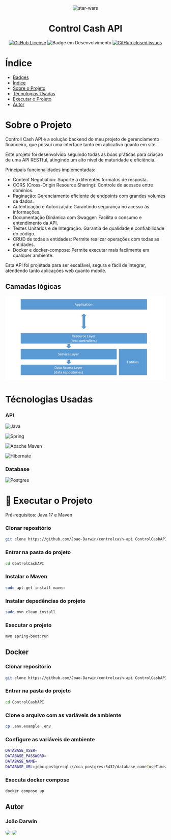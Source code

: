<div align="center">
  <img width="200" height="200" src="https://img.icons8.com/plasticine/200/cash--v2.png" alt="star-wars"/>
  <h1 align="center" id="titulo">Control Cash API </h1> 
</div>

<div align="center" id="badges">

  [![GitHub License](https://img.shields.io/github/license/Joao-Darwin/controlcash-api?style=for-the-badge)](https://github.com/Joao-Darwin/parking-api/blob/main/LICENSE)
  ![Badge em Desenvolvimento](http://img.shields.io/static/v1?label=STATUS&message=ONGOING&color=GREEN&style=for-the-badge)
  [![GitHub closed issues](https://img.shields.io/github/issues-closed-raw/Joao-Darwin/controlcash-api?style=for-the-badge&color=purple)](https://github.com/Joao-Darwin/parking-api/issues?q=is%3Aissue+is%3Aclosed)
</div>

# Índice 
* [Badges](#badges)
* [Índice](#índice)
* [Sobre o Projeto](#sobreProjeto)
* [Técnologias Usadas](#techs)
* [Executar o Projeto](#execute)
* [Autor](#author)

<h1 id="sobreProjeto">Sobre o Projeto</h1>

Controll Cash API é a solução backend do meu projeto de gerenciamento financeiro, que possui uma interface tanto em aplicativo quanto em site.

Este projeto foi desenvolvido seguindo todas as boas práticas para criação de uma API RESTful, atingindo um alto nível de maturidade e eficiência.

Principais funcionalidades implementadas:

- Content Negotiation: Suporte a diferentes formatos de resposta.
- CORS (Cross-Origin Resource Sharing): Controle de acessos entre domínios.
- Paginação: Gerenciamento eficiente de endpoints com grandes volumes de dados.
- Autenticação e Autorização: Garantindo segurança no acesso às informações.
- Documentação Dinâmica com Swagger: Facilita o consumo e entendimento da API.
- Testes Unitários e de Integração: Garantia de qualidade e confiabilidade do código.
- CRUD de todas a entidades: Permite realizar operações com todas as entidades.
- Docker e docker-compose: Permite executar mais facilmente em qualquer ambiente.

Esta API foi projetada para ser escalável, segura e fácil de integrar, atendendo tanto aplicações web quanto mobile.

## Camadas lógicas
![Modelo Conceitual](https://github.com/Joao-Darwin/repoImgs/blob/main/Imgs%20-%20Web%20Service%20SpringBoot/camadasLogicas.png)

<h1 id="techs">Técnologias Usadas</h1>

### API
  
  ![Java](https://img.shields.io/badge/java-%23ED8B00.svg?style=for-the-badge&logo=openjdk&logoColor=white)
  
  ![Spring](https://img.shields.io/badge/spring-%236DB33F.svg?style=for-the-badge&logo=spring&logoColor=white)
  
  ![Apache Maven](https://img.shields.io/badge/Apache%20Maven-C71A36?style=for-the-badge&logo=Apache%20Maven&logoColor=white)
  
  ![Hibernate](https://img.shields.io/badge/Hibernate-59666C?style=for-the-badge&logo=Hibernate&logoColor=white)
  
### Database
  
  ![Postgres](https://img.shields.io/badge/postgres-%23316192.svg?style=for-the-badge&logo=postgresql&logoColor=white)

<h1 id="execute">🚀 Executar o Projeto</h1>
Pré-requisitos: Java 17 e Maven

### Clonar repositório
```bash
git clone https://github.com/Joao-Darwin/controlcash-api ControlCashAPI
```

### Entrar na pasta do projeto
```bash
cd ControlCashAPI
```
### Instalar o Maven
```bash
sudo apt-get install maven
```
### Instalar depedências do projeto
```bash
sudo mvn clean install
```
### Executar o projeto
```bash
mvn spring-boot:run
```
<h2>Docker</h2>

### Clonar repositório
```bash
git clone https://github.com/Joao-Darwin/controlcash-api ControlCashAPI
```
### Entrar na pasta do projeto
```bash
cd ControlCashAPI
```
### Clone o arquivo com as variáveis de ambiente
```bash
cp .env.example .env
```
### Configure as variáveis de ambiente
```bash
DATABASE_USER=
DATABASE_PASSWORD=
DATABASE_NAME=
DATABASE_URL=jdbc:postgresql://cca_postgres:5432/database_name?useTimezone=true&serverTimezone=UTC
```
### Executa docker compose
```bash
docker compose up
```

<div>
  <h2 id="author">Autor</h2>
  <h3>João Darwin</h3>
  <a href="https://www.linkedin.com/in/joao-darwin/" target="_blank"><img src="https://img.shields.io/badge/-LinkedIn-%230077B5?style=for-the-badge&logo=linkedin&logoColor=white" style="border-radius: 30px"></a>
  <a href="https://github.com/Joao-Darwin" target="_blank"><img src="https://img.shields.io/badge/github-%23121011.svg?style=for-the-badge&logo=github&logoColor=white" style="border-radius: 30px"></a>
</div>
